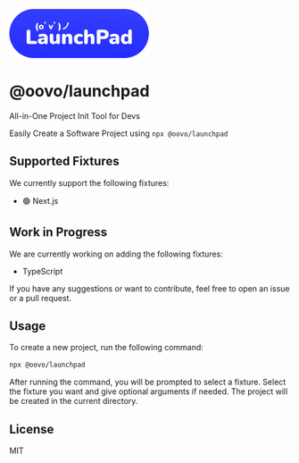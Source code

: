![launchpad-logo](https://github.com/oovolabs/launchpad/blob/main/assets/logo.png)

# @oovo/launchpad
All-in-One Project Init Tool for Devs
  
Easily Create a Software Project using `npx @oovo/launchpad`

## Supported Fixtures
We currently support the following fixtures:
- 🟢 Next.js

## Work in Progress
We are currently working on adding the following fixtures:
- TypeScript

If you have any suggestions or want to contribute, feel free to open an issue or a pull request.

## Usage
To create a new project, run the following command:
```bash
npx @oovo/launchpad
```

After running the command, you will be prompted to select a fixture. Select the fixture you want and give optional arguments if needed. The project will be created in the current directory. 

## License
MIT
